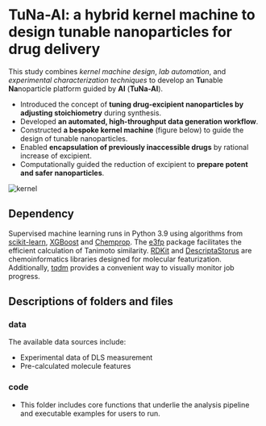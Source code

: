 # TuNa-AI: a hybrid kernel machine to design tunable nanoparticles for drug delivery
This study combines *kernel machine design*, *lab automation*, and *experimental characterization techniques* to develop an **Tu**nable **Na**noparticle platform guided by **AI** (**TuNa-AI**).

- Introduced the concept of **tuning drug-excipient nanoparticles by adjusting stoichiometry** during synthesis.
- Developed **an automated, high-throughput data generation workflow**.
- Constructed **a bespoke kernel machine** (figure below) to guide the design of tunable nanoparticles.
- Enabled **encapsulation of previously inaccessible drugs** by rational increase of excipient.
- Computationally guided the reduction of excipient to **prepare potent and safer nanoparticles**.

![kernel](https://github.com/user-attachments/assets/3124451e-cb61-4c2f-8c56-ad99a9fc8741)


## Dependency
Supervised machine learning runs in Python 3.9 using algorithms from [scikit-learn](https://scikit-learn.org/stable/), [XGBoost](https://xgboost.readthedocs.io/en/stable/) and [Chemprop](https://github.com/chemprop/chemprop). The [e3fp](https://github.com/keiserlab/e3fp) package facilitates the efficient calculation of Tanimoto similarity. [RDKit](https://www.rdkit.org/) and [DescriptaStorus](https://github.com/bp-kelley/descriptastorus) are chemoinformatics libraries designed for molecular featurization. Additionally, [tqdm](https://github.com/tqdm/tqdm) provides a convenient way to visually monitor job progress. 

## Descriptions of folders and files
### data
The available data sources include:
* Experimental data of DLS measurement
* Pre-calculated molecule features

### code
* This folder includes core functions that underlie the analysis pipeline and executable examples for users to run.
